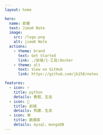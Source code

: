 ```yaml
---
layout: home

hero:
  name: 即墨
  text: JimoK Note
  image:
    src: /logo.png
    alt: jimoK Note
  actions:
    - theme: brand
      text: Get Started
      link: ./前端/1-工具/docker
    - theme: alt
      text: View on GitHub
      link: https://github.com/jk258/notes

features:
  - icon: ⚡️
    title: python
    details: 教程、生态
  - icon: 🖖
    title: 前端
    details: 构建、生态
  - icon: 🛠️
    title: 数据库
    details: mysql、mongoDB
---
```


